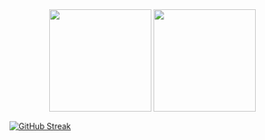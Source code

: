 <div align="center">
  <img height="180em" src="https://github-readme-stats.vercel.app/api?username=ncjhsn7&show_icons=true&theme=dark&include_all_commits=true&count_private=true"/>
  <img height="180em" src="https://github-readme-stats.vercel.app/api/top-langs/?username=ncjhsn7&layout=compact&langs_count=7&theme=dark"/>
</div>

[![GitHub Streak](http://github-readme-streak-stats.herokuapp.com?user=ncjhsn&theme=tokyonight&hide_border=true&date_format=j%20M%5B%20Y%5D)](https://git.io/streak-stats)
